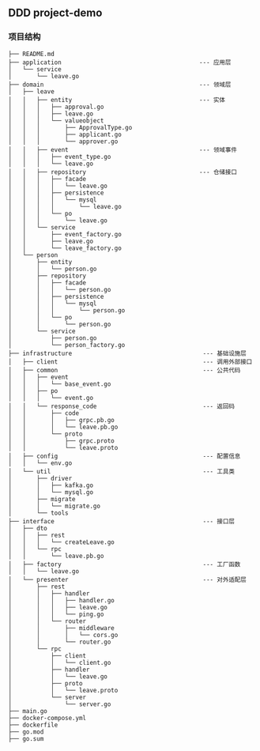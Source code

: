 ## DDD project-demo
### 项目结构
    ├── README.md
    ├── application                                       --- 应用层
    │   └── service
    │       └── leave.go
    ├── domain                                            --- 领域层
    │   ├── leave                                         
    │   │   ├── entity                                    --- 实体
    │   │   │   ├── approval.go
    │   │   │   ├── leave.go
    │   │   │   └── valueobject
    │   │   │       ├── ApprovalType.go
    │   │   │       ├── applicant.go
    │   │   │       └── approver.go
    │   │   ├── event                                     --- 领域事件
    │   │   │   ├── event_type.go
    │   │   │   └── leave.go
    │   │   ├── repository                                --- 仓储接口
    │   │   │   ├── facade
    │   │   │   │   └── leave.go
    │   │   │   ├── persistence
    │   │   │   │   └── mysql
    │   │   │   │       └── leave.go
    │   │   │   └── po
    │   │   │       └── leave.go
    │   │   └── service
    │   │       ├── event_factory.go
    │   │       ├── leave.go
    │   │       └── leave_factory.go
    │   └── person                                        
    │       ├── entity
    │       │   └── person.go
    │       ├── repository
    │       │   ├── facade
    │       │   │   └── person.go
    │       │   ├── persistence
    │       │   │   └── mysql
    │       │   │       └── person.go
    │       │   └── po
    │       │       └── person.go
    │       └── service
    │           ├── person.go
    │           └── person_factory.go
    ├── infrastructure                                     --- 基础设施层
    │   ├── client                                         --- 调用外部接口
    │   ├── common                                         --- 公共代码
    │   │   ├── event
    │   │   │   └── base_event.go
    │   │   ├── po
    │   │   │   └── event.go
    │   │   └── response_code                              --- 返回码
    │   │       ├── code
    │   │       │   ├── grpc.pb.go
    │   │       │   └── leave.pb.go
    │   │       └── proto
    │   │           ├── grpc.proto
    │   │           └── leave.proto
    │   ├── config                                         --- 配置信息
    │   │   └── env.go
    │   └── util                                           --- 工具类
    │       ├── driver
    │       │   ├── kafka.go
    │       │   └── mysql.go
    │       ├── migrate
    │       │   └── migrate.go
    │       └── tools
    ├── interface                                          --- 接口层
    │   ├── dto                                     
    │   │   ├── rest
    │   │   │   └── createLeave.go
    │   │   └── rpc
    │   │       └── leave.pb.go
    │   ├── factory                                        --- 工厂函数
    │   │   └── leave.go
    │   └── presenter                                      --- 对外适配层
    │       ├── rest
    │       │   ├── handler
    │       │   │   ├── handler.go
    │       │   │   ├── leave.go
    │       │   │   └── ping.go
    │       │   └── router
    │       │       ├── middleware
    │       │       │   └── cors.go
    │       │       └── router.go
    │       └── rpc
    │           ├── client
    │           │   └── client.go
    │           ├── handler
    │           │   └── leave.go
    │           ├── proto
    │           │   └── leave.proto
    │           └── server
    │               └── server.go
    ├── main.go
    ├── docker-compose.yml
    ├── dockerfile
    ├── go.mod
    ├── go.sum